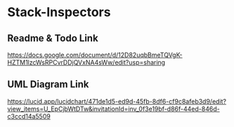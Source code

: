 # Stack-Inspectors
## Readme & Todo Link
https://docs.google.com/document/d/12D82uqbBmeTQVgK-HZTM1lzcWsRPCvrDDjQVxNA4sWw/edit?usp=sharing
## UML Diagram Link
https://lucid.app/lucidchart/471de1d5-ed9d-45fb-8df6-cf9c8afeb3d9/edit?view_items=U_EpCjbWtDTw&invitationId=inv_0f3e19bf-d86f-44ed-846d-c3ccd14a5509
